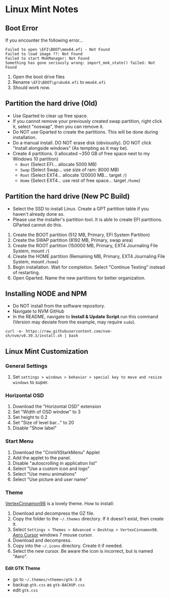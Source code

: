 # Linux Mint Notes
## Boot Error
If you encounter the following error...
```
Failed to open \EFI\BOOT\mmx64.efi - Not Found
Failed to load image ??: Not Found
Failed to start MokManager: Not Found
Something has gone seriously wrong: import_mok_state() failed: Not Found
```
1. Open the boot drive files
2. Rename `\EFI\BOOT\grubx64.efi` to `mmx64.efi`
3. Should work now.

## Partition the hard drive (Old)
- Use Gparted to clear up free space.
- If you cannot remove your previously created swap partition, right click it, select "noswap", then you can remove it.
- Do NOT use Gparted to create the partitions. This will be done during installation.
- Do a manual install. DO NOT erase disk (obviouslly). DO NOT click "Install alongside windows" (As tempting as it may be).
- Create 4 partitions. (I allocated ~350 GB of free space next to my Windows 10 partition)
  - `Boot` (Select EFI...  allocate 5000 MB)
  - `Swap` (Select Swap... use size of ram: 8000 MB)
  - `Root` (Select EXT4... allocate 120000 MB... target `/`)
  - `Home` (Select EXT4... use rest of free space... target `/home`)

## Partition the hard drive (New PC Build)
- Select the SSD to install Linux. Create a GPT partition table if you haven't already done so.
- Please use the installer's partition tool. It is able to create EFI partitions. GParted cannot do this.
1. Create the BOOT partition (512 MB, Primary, EFI System Partition)
2. Create the SWAP partition (8192 MB, Primary, swap area)
3. Create the ROOT partition (150000 MB, Primary, EXT4 Journaling File System, mount `/`)
4. Create the HOME partition (Remaining MB, Primary, EXT4 Journaling File System, mount `/home`)
5. Begin installation. Wait for completion. Select "Continue Testing" instead of restarting.
6. Open Gparted. Name the new partitions for better organization.

## Installing NODE and NPM
- Do NOT install from the software repository.
- Navigate to NVM GitHub
- In the README, navigate to **Install & Update Script**.run this command (Version may deviate from the example, may require `sudo`).
```
curl -o- https://raw.githubusercontent.com/nvm-sh/nvm/v0.39.3/install.sh | bash
```

## Linux Mint Customization
### General Settings
1. Set `settings > windows > behavior > special key to move and resize windows` to super.

### Horizontal OSD
1. Download the "Horizontal OSD" extension
2. Set "Width of OSD window" to 3
3. Set height to 0.2
4. Set "Size of level bar..." to 20
5. Disable "Show label"

### Start Menu
1. Download the "CinnVIIStarkMenu" Applet
2. Add the applet to the panel.
3. Disable "autoscrolling in application list"
4. Select "Use a custom icon and logo"
5. Select "Use menu animations"
6. Select "Use picture and user name"

### Theme
[VertexCinnamon98](https://www.cinnamon-look.org/p/2151806) is a lovely theme. How to install:
1. Download and decompress the GZ file.
2. Copy the folder to the `~/.themes` directory. If it doesn't exist, then create it.
3. Select `Settings > Themes > Advanced > Desktop > VertexCinnamon98`.
[Aero Cursor](https://www.cinnamon-look.org/p/999972) windows 7 mouse cursor.
1. Download and decompress.
2. Copy into the `~/.icons` directory. Create it if needed.
3. Select the new cursor. Be aware the icon is incorrect, but is named "Aero".
#### Edit GTK Theme
- go to `~/.themes/<theme>/gtk-3.0`
- backup `gtk.css` as `gtk-BACKUP.css`
- edit `gtk.css`
